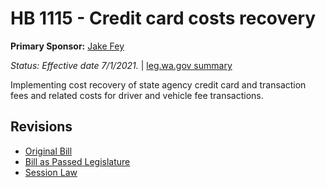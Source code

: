 # HB 1115 - Credit card costs recovery
**Primary Sponsor:** [Jake Fey](/person/leg/jake.fey.md)

*Status: Effective date 7/1/2021.* | [leg.wa.gov summary](https://app.leg.wa.gov/billsummary?BillNumber=1115&Year=2021)

Implementing cost recovery of state agency credit card and transaction fees and related costs for driver and vehicle fee transactions.

## Revisions
* [Original Bill](1/)
* [Bill as Passed Legislature](1/)
* [Session Law](1/)
